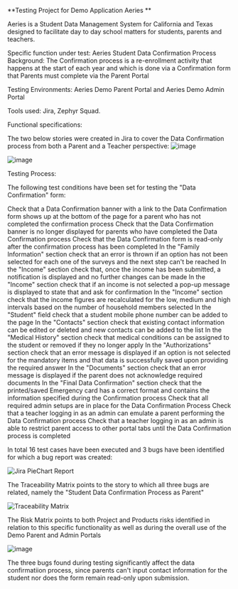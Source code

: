 **Testing Project for Demo Application Aeries **

Aeries is a Student Data Management System for California and Texas designed to facilitate day to day school matters for students, parents and teachers.

Specific function under test: Aeries Student Data Confirmation Process  
Background: The Confirmation process is a re-enrollment activity that happens at the start of each year and which is done via a Confirmation form that Parents must complete via the Parent Portal

Testing Environments: Aeries Demo Parent Portal and Aeries Demo Admin Portal

Tools used: Jira, Zephyr Squad.


Functional specifications:

The two below stories were created in Jira to cover the Data Confirmation process from both a Parent and a Teacher perspective:
![image](https://github.com/user-attachments/assets/79b778da-50b0-4fa3-b3e3-055e65419270)

![image](https://github.com/user-attachments/assets/70b15e12-c843-4ced-a23c-8350ebadbb32)

Testing Process:

The following test conditions have been set for testing the "Data Confirmation" form:

Check that a Data Confirmation banner with a link to the Data Confirmation form shows up at the bottom of the page for a parent who has not completed the confirmation process
Check that the Data Confirmation banner is no longer displayed for parents who have completed the Data Confirmation process
Check that the Data Confirmation form is read-only after the confirmation process has been completed
In the "Family Information" section check that an error is thrown if an option has not been selected for each one of the surveys and the next step can't be reached
In the "Income" section check that, once the income has been submitted, a notification is displayed and no further changes can be made
In the "Income" section check that if an income is not selected a pop-up message is displayed to state that and ask for confirmation
In the "Income" section check that the income figures are recalculated for the low, medium and high intervals based on the number of household members selected
In the "Student" field check that a student mobile phone number can be added to the page
In the "Contacts" section check that existing contact information can be edited or deleted and new contacts can be added to the list
In the "Medical History" section check that medical conditions can be assigned to the student or removed if they no longer apply
In the "Authorizations" section check that an error message is displayed if an option is not selected for the mandatory items and that data is successfully saved upon providing the required answer
In the "Documents" section check that an error message is displayed if the parent does not acknowledge required documents
In the "Final Data Confirmation" section check that the printed/saved Emergency card has a correct format and contains the information specified during the Confirmation process
Check that all required admin setups are in place for the Data Confirmation Process
Check that a teacher logging in as an admin can emulate a parent performing the  Data Confirmation process
Check that a teacher logging in as an admin is able to restrict parent access to other portal tabs until the Data Confirmation process is completed


In total 16 test cases have been executed and 3 bugs have been identified for which a bug report was created:

![Jira PieChart Report](https://github.com/user-attachments/assets/a8cbaf5d-a3cd-4d61-8d4d-4a7f6d92d50e)



The Traceability Matrix points to the story to which all three bugs are related, namely the "Student Data Confirmation Process as Parent"

![Traceability Matrix](https://github.com/user-attachments/assets/22437061-c7a2-46e9-86aa-59c7d705af1f)



The Risk Matrix points to both Project and Products risks identified in relation to this specific functionality as well as during the overall use of the Demo Parent and Admin Portals

![image](https://github.com/user-attachments/assets/4240a115-06d0-49b4-a764-6089de6f3975)



The three bugs found during testing significantly affect the data confirmatiion process, since parents can't input contact information for the student nor does the form remain read-only upon submission.
